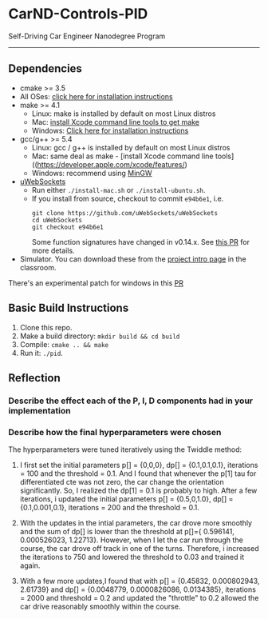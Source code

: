 # CarND-Controls-PID
Self-Driving Car Engineer Nanodegree Program

---

## Dependencies

* cmake >= 3.5
 * All OSes: [click here for installation instructions](https://cmake.org/install/)
* make >= 4.1
  * Linux: make is installed by default on most Linux distros
  * Mac: [install Xcode command line tools to get make](https://developer.apple.com/xcode/features/)
  * Windows: [Click here for installation instructions](http://gnuwin32.sourceforge.net/packages/make.htm)
* gcc/g++ >= 5.4
  * Linux: gcc / g++ is installed by default on most Linux distros
  * Mac: same deal as make - [install Xcode command line tools]((https://developer.apple.com/xcode/features/)
  * Windows: recommend using [MinGW](http://www.mingw.org/)
* [uWebSockets](https://github.com/uWebSockets/uWebSockets)
  * Run either `./install-mac.sh` or `./install-ubuntu.sh`.
  * If you install from source, checkout to commit `e94b6e1`, i.e.
    ```
    git clone https://github.com/uWebSockets/uWebSockets 
    cd uWebSockets
    git checkout e94b6e1
    ```
    Some function signatures have changed in v0.14.x. See [this PR](https://github.com/udacity/CarND-MPC-Project/pull/3) for more details.
* Simulator. You can download these from the [project intro page](https://github.com/udacity/self-driving-car-sim/releases) in the classroom.

There's an experimental patch for windows in this [PR](https://github.com/udacity/CarND-PID-Control-Project/pull/3)

## Basic Build Instructions

1. Clone this repo.
2. Make a build directory: `mkdir build && cd build`
3. Compile: `cmake .. && make`
4. Run it: `./pid`. 

## Reflection 

### Describe the effect each of the P, I, D components had in your implementation




### Describe how the final hyperparameters were chosen

The hyperparameters were tuned iteratively using the Twiddle method:

1. I first set the initial parameters p[] = {0,0,0}, dp[] = {0.1,0.1,0.1}, iterations = 100 and the threshold = 0.1.  And I found that whenever the p[1] tau for differentiated cte was not zero, the car change the orientation significantly.  So, I realized the dp[1] = 0.1 is probably to high.  After a few iterations, i updated the initial parameters p[] = {0.5,0,1.0}, dp[] = {0.1,0.001,0.1}, iterations = 200 and the threshold = 0.1.

2. With the updates in the intial parameters, the car drove more smoothly and the sum of dp[] is lower than the threshold at p[]={ 0.596141, 0.000526023, 1.22713}.  However, when I let the car run through the course, the car drove off track in one of the turns.  Therefore, i increased the iterations to 750 and lowered the threshold to 0.03 and trained it again. 

3. With a few more updates,I found that with p[] = {0.45832, 0.000802943, 2.61739} and dp[] = {0.0048779, 0.0000826086, 0.0134385}, iterations = 2000 and threshold = 0.2 and updated the "throttle" to 0.2 allowed the car drive reasonably smoothly within the course. 



